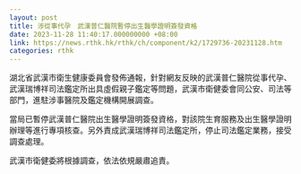 ```yaml
---
layout: post
title: 涉從事代孕　武漢普仁醫院暫停出生醫學證明簽發資格
date: 2023-11-28 11:40:17.000000000 +08:00
link: https://news.rthk.hk/rthk/ch/component/k2/1729736-20231128.htm
categories: rthk
---
```


湖北省武漢市衛生健康委員會發佈通報，針對網友反映的武漢普仁醫院從事代孕、武漢瑞博祥司法鑑定所出具虛假親子鑑定等問題，武漢市衛健委會同公安、司法等部門，進駐涉事醫院及鑑定機構開展調查。

當局已暫停武漢普仁醫院出生醫學證明簽發資格，對該院生育服務及出生醫學證明辦理等進行專項核查。另外責成武漢瑞博祥司法鑑定所，停止司法鑑定業務，接受調查處理。

武漢市衛健委將根據調查，依法依規嚴肅追責。
